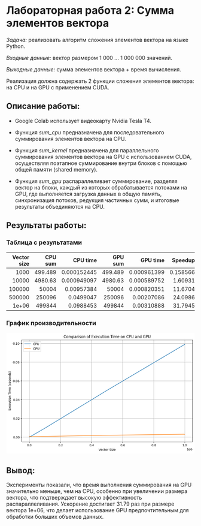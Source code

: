 # **Лабораторная работа 2: Сумма элементов вектора**

*Задача:* реализовать алгоритм сложения элементов вектора на языке Python.

*Входные данные:* вектор размером 1 000 ... 1 000 000 значений.

*Выходные данные:* сумма элементов вектора + время вычисления.

Реализация должна содержать 2 функции сложения элементов вектора: на CPU и на
GPU с применением CUDA.

## **Описание работы:**

- Google Colab использует видеокарту Nvidia Tesla T4.

- Функция *sum_cpu* предназначена для последовательного суммирования элементов вектора на CPU.

- Функция *sum_kernel* предназначена для параллельного суммирования элементов вектора на GPU с использованием CUDA, осуществляя поэтапное суммирование внутри блоков с помощью общей памяти (shared memory).

- Функция *sum_gpu* распараллеливает суммирование, разделяя вектор на блоки, каждый из которых обрабатывается потоками на GPU, где выполняется загрузка данных в общую память, синхронизация потоков, редукция частичных сумм, и итоговые результаты объединяются на CPU.

## **Результаты работы:**

### Таблица с результатами

|   Vector size |    CPU sum |    CPU time |    GPU sum |    GPU time |   Speedup |
|--------------:|-----------:|------------:|-----------:|------------:|----------:|
|      1000     |    499.489 | 0.000152445 |    499.489 | 0.000961399 |  0.158566 |
|     10000     |   4980.63  | 0.000949097 |   4980.63  | 0.000589752 |  1.60931  |
|    100000     |  50004     | 0.00957384  |  50004     | 0.000820351 | 11.6704   |
|    500000     | 250096     | 0.0499047   | 250096     | 0.00207086  | 24.0986   |
|         1e+06 | 499844     | 0.0988453   | 499844     | 0.00310888  | 31.7945   |

### График производительности 

![Comparison of Execution Time on CPU and GPU](vector_sum.png)


## Вывод:
Эксперименты показали, что время выполнения суммирования на GPU значительно меньше, чем на CPU, особенно при увеличении размера вектора, что подтверждает высокую эффективность распараллеливания. Ускорение достигает 31.79 раз при размере вектора 1e+06, что делает использование GPU предпочтительным для обработки больших объемов данных.